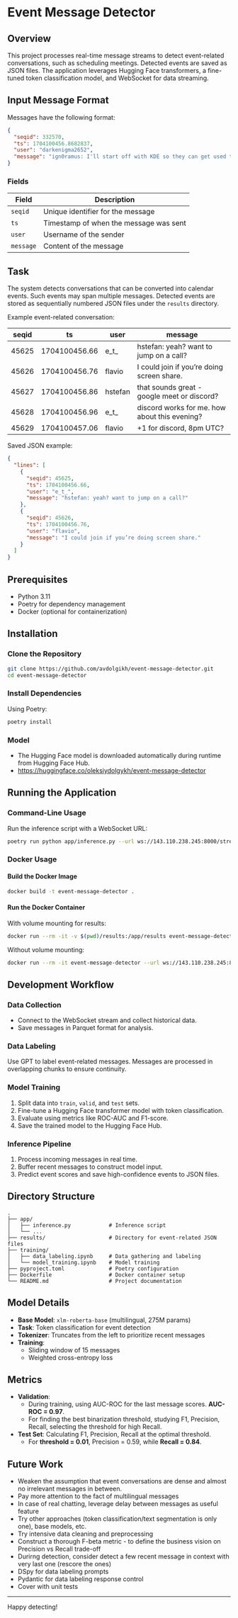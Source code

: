 # Event Message Detector

## Overview
This project processes real-time message streams to detect event-related conversations, such as scheduling meetings. Detected events are saved as JSON files. The application leverages Hugging Face transformers, a fine-tuned token classification model, and WebSocket for data streaming.

## Input Message Format
Messages have the following format:

```json
{
  "seqid": 332570,
  "ts": 1704100456.8682837,
  "user": "darkenigma2652",
  "message": "ign0ramus: I'll start off with KDE so they can get used to Linux, and if it's too slow I'll install XFCE and tweak it a bit"
}
```

### Fields
| Field    | Description                                     |
|----------|-------------------------------------------------|
| `seqid`  | Unique identifier for the message               |
| `ts`     | Timestamp of when the message was sent          |
| `user`   | Username of the sender                          |
| `message`| Content of the message                          |

## Task
The system detects conversations that can be converted into calendar events. Such events may span multiple messages. Detected events are stored as sequentially numbered JSON files under the `results` directory.

Example event-related conversation:

| seqid   | ts             | user     | message                                      |
|---------|----------------|----------|----------------------------------------------|
| 45625   | 1704100456.66  | e_t_     | hstefan: yeah? want to jump on a call?       |
| 45626   | 1704100456.76  | flavio   | I could join if you’re doing screen share.   |
| 45627   | 1704100456.86  | hstefan  | that sounds great - google meet or discord?  |
| 45628   | 1704100456.96  | e_t_     | discord works for me. how about this evening?|
| 45629   | 1704100457.06  | flavio   | +1 for discord, 8pm UTC?                     |

Saved JSON example:

```json
{
  "lines": [
    {
      "seqid": 45625,
      "ts": 1704100456.66,
      "user": "e_t_",
      "message": "hstefan: yeah? want to jump on a call?"
    },
    {
      "seqid": 45626,
      "ts": 1704100456.76,
      "user": "flavio",
      "message": "I could join if you’re doing screen share."
    }
  ]
}
```

## Prerequisites
- Python 3.11
- Poetry for dependency management
- Docker (optional for containerization)

## Installation
### Clone the Repository
```bash
git clone https://github.com/avdolgikh/event-message-detector.git
cd event-message-detector
```

### Install Dependencies
Using Poetry:
```bash
poetry install
```

### Model
- The Hugging Face model is downloaded automatically during runtime from Hugging Face Hub.
- https://huggingface.co/oleksiydolgykh/event-message-detector

## Running the Application
### Command-Line Usage
Run the inference script with a WebSocket URL:
```bash
poetry run python app/inference.py --url ws://143.110.238.245:8000/stream
```

### Docker Usage
#### Build the Docker Image
```bash
docker build -t event-message-detector .
```

#### Run the Docker Container
With volume mounting for results:
```bash
docker run --rm -it -v $(pwd)/results:/app/results event-message-detector --url ws://143.110.238.245:8000/stream
```
Without volume mounting:
```bash
docker run --rm -it event-message-detector --url ws://143.110.238.245:8000/stream
```

## Development Workflow
### Data Collection
- Connect to the WebSocket stream and collect historical data.
- Save messages in Parquet format for analysis.

### Data Labeling
Use GPT to label event-related messages. Messages are processed in overlapping chunks to ensure continuity.

### Model Training
1. Split data into `train`, `valid`, and `test` sets.
2. Fine-tune a Hugging Face transformer model with token classification.
3. Evaluate using metrics like ROC-AUC and F1-score.
4. Save the trained model to the Hugging Face Hub.

### Inference Pipeline
1. Process incoming messages in real time.
2. Buffer recent messages to construct model input.
3. Predict event scores and save high-confidence events to JSON files.

## Directory Structure
```
.
├── app/
│   ├── inference.py            # Inference script
│   └── ...
├── results/                    # Directory for event-related JSON files
├── training/
│   ├── data_labeling.ipynb     # Data gathering and labeling
│   └── model_training.ipynb    # Model training 
├── pyproject.toml              # Poetry configuration
├── Dockerfile                  # Docker container setup
└── README.md                   # Project documentation
```

## Model Details
- **Base Model**: `xlm-roberta-base` (multilingual, 275M params)
- **Task**: Token classification for event detection
- **Tokenizer**: Truncates from the left to prioritize recent messages
- **Training**:
  - Sliding window of 15 messages
  - Weighted cross-entropy loss

## Metrics
- **Validation**:
  - During training, using AUC-ROC for the last message scores. **AUC-ROC = 0.97**. 
  - For finding the best binarization threshold, studying F1, Precision, Recall, selecting the threshold for high Recall.
- **Test Set**: Calculating F1, Precision, Recall at the optimal threshold.
  - For **threshold = 0.01**, Precision = 0.59, while **Recall = 0.84**.


## Future Work
- Weaken the assumption that event conversations are dense and almost no irrelevant messages in between.
- Pay more attention to the fact of multilingual messages
- In case of real chatting, leverage delay between messages as useful feature 
- Try other approaches (token classification/text segmentation is only one), base models, etc.
- Try intensive data cleaning and preprocessing
- Construct a thorough F-beta metric - to define the business vision on Precision vs Recall trade-off
- Durirng detection, consider detect a few recent message in context with very last one (rescore the ones)
- DSpy for data labeling prompts
- Pydantic for data labeling response control
- Cover with unit tests

---

Happy detecting!
